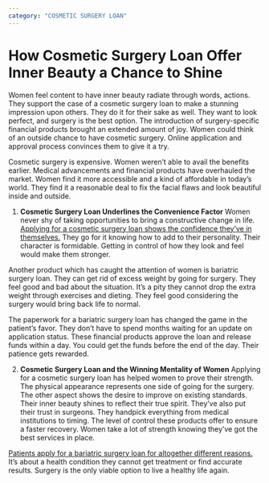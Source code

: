```yaml
---
category: "COSMETIC SURGERY LOAN"
---
```


# How Cosmetic Surgery Loan Offer Inner Beauty a Chance to Shine

Women feel content to have inner beauty radiate through words, actions. They support the case of a cosmetic surgery loan to make a stunning impression upon others. They do it for their sake as well. They want to look perfect, and surgery is the best option. The introduction of surgery-specific financial products brought an extended amount of joy. Women could think of an outside chance to have cosmetic surgery. Online application and approval process convinces them to give it a try.

Cosmetic surgery is expensive. Women weren’t able to avail the benefits earlier. Medical advancements and financial products have overhauled the market. Women find it more accessible and a kind of affordable in today’s world. They find it a reasonable deal to fix the facial flaws and look beautiful inside and outside.

1.  **Cosmetic Surgery Loan Underlines the Convenience Factor**
    Women never shy of taking opportunities to bring a constructive change in life. [Applying for a cosmetic surgery loan shows the confidence they’ve in themselves.](https://totalifestylecredit.weebly.com/blog/cosmetic-surgery-loan-get-a-new-look-and-transform-your-life) They go for it knowing how to add to their personality. Their character is formidable. Getting in control of how they look and feel would make them stronger.

Another product which has caught the attention of women is bariatric surgery loan. They can get rid of excess weight by going for surgery. They feel good and bad about the situation. It’s a pity they cannot drop the extra weight through exercises and dieting. They feel good considering the surgery would bring back life to normal.

The paperwork for a bariatric surgery loan has changed the game in the patient’s favor. They don’t have to spend months waiting for an update on application status. These financial products approve the loan and release funds within a day. You could get the funds before the end of the day. Their patience gets rewarded.

2.  **Cosmetic Surgery Loan and the Winning Mentality of Women**
    Applying for a cosmetic surgery loan has helped women to prove their strength. The physical appearance represents one side of going for the surgery. The other aspect shows the desire to improve on existing standards. Their inner beauty shines to reflect their true spirit. They’ve also put their trust in surgeons. They handpick everything from medical institutions to timing. The level of control these products offer to ensure a faster recovery. Women take a lot of strength knowing they’ve got the best services in place.

[Patients apply for a bariatric surgery loan for altogether different reasons.](https://medical.tlc.com.au/bariatric-surgery/) It’s about a health condition they cannot get treatment or find accurate results. Surgery is the only viable option to live a healthy life again.
